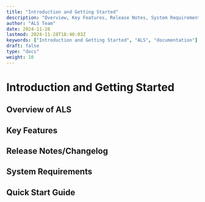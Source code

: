 ```yaml
---
title: "Introduction and Getting Started"
description: "Overview, Key Features, Release Notes, System Requirements, Installation Guide, Quick Start Guide."
author: "ALS Team"
date: 2024-11-28
lastmod: 2024-11-28T18:40:03Z
keywords: ["Introduction and Getting Started", "ALS", "documentation"]
draft: false
type: "docs"
weight: 10
---
```



# Introduction and Getting Started
## Overview of ALS
## Key Features
## Release Notes/Changelog
## System Requirements
## Quick Start Guide

